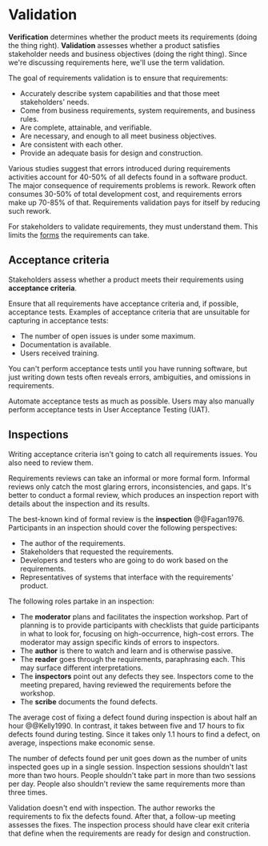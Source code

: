 # Validation

**Verification** determines whether the product meets its requirements (doing the thing right).
**Validation** assesses whether a product satisfies stakeholder needs and business objectives (doing the right thing).
Since we're discussing requirements here, we'll use the term validation.

The goal of requirements validation is to ensure that requirements:

- Accurately describe system capabilities and that those meet stakeholders' needs.
- Come from business requirements, system requirements, and business rules.
- Are complete, attainable, and verifiable.
- Are necessary, and enough to all meet business objectives.
- Are consistent with each other.
- Provide an adequate basis for design and construction.

Various studies suggest that errors introduced during requirements activities account for 40-50% of all defects found
in a software product.
The major consequence of requirements problems is rework.
Rework often consumes 30-50% of total development cost, and requirements errors make up 70-85% of that.
Requirements validation pays for itself by reducing such rework.

For stakeholders to validate requirements, they must understand them.
This limits the [forms](specification.md#writing-requirements) the requirements can take.


## Acceptance criteria

Stakeholders assess whether a product meets their requirements using **acceptance criteria**.

Ensure that all requirements have acceptance criteria and, if possible, acceptance tests.
Examples of acceptance criteria that are unsuitable for capturing in acceptance tests:

- The number of open issues is under some maximum.
- Documentation is available.
- Users received training.

You can't perform acceptance tests until you have running software, but just writing down tests often reveals errors,
ambiguities, and omissions in requirements.

Automate acceptance tests as much as possible.
Users may also manually perform acceptance tests in User Acceptance Testing (UAT).


## Inspections

Writing acceptance criteria isn't going to catch all requirements issues.
You also need to review them.

Requirements reviews can take an informal or more formal form.
Informal reviews only catch the most glaring errors, inconsistencies, and gaps.
It's better to conduct a formal review, which produces an inspection report with details about the inspection and its
results.

The best-known kind of formal review is the **inspection** @@Fagan1976.
Participants in an inspection should cover the following perspectives:

- The author of the requirements.
- Stakeholders that requested the requirements.
- Developers and testers who are going to do work based on the requirements.
- Representatives of systems that interface with the requirements' product.

The following roles partake in an inspection:

- The **moderator** plans and facilitates the inspection workshop.
  Part of planning is to provide participants with checklists that guide participants in what to look for, focusing on
  high-occurrence, high-cost errors.
  The moderator may assign specific kinds of errors to inspectors.
- The **author** is there to watch and learn and is otherwise passive.
- The **reader** goes through the requirements, paraphrasing each.
  This may surface different interpretations.
- The **inspectors** point out any defects they see.
  Inspectors come to the meeting prepared, having reviewed the requirements before the workshop.
- The **scribe** documents the found defects.

The average cost of fixing a defect found during inspection is about half an hour @@Kelly1990.
In contrast, it takes between five and 17 hours to fix defects found during testing.
Since it takes only 1.1 hours to find a defect, on average, inspections make economic sense.

The number of defects found per unit goes down as the number of units inspected goes up in a single session.
Inspection sessions shouldn't last more than two hours.
People shouldn't take part in more than two sessions per day.
People also shouldn't review the same requirements more than three times.

Validation doesn't end with inspection.
The author reworks the requirements to fix the defects found.
After that, a follow-up meeting assesses the fixes.
The inspection process should have clear exit criteria that define when the requirements are ready for design and
construction.

